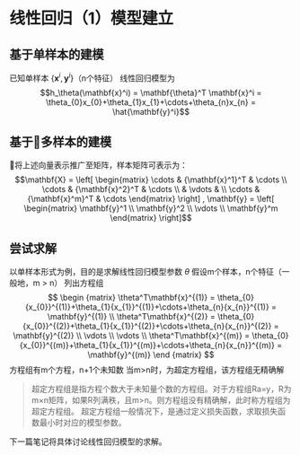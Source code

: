 # 线性回归（1）模型建立

## 基于单样本的建模

已知单样本 $\{\mathbf{x}^i, \mathbf{y}^i\}$（n个特征）
线性回归模型为 $$h_\theta(\mathbf{x}^i) = \mathbf{\theta}^T \mathbf{x}^i = \theta_{0}x_{0}+\theta_{1}x_{1}+\cdots+\theta_{n}x_{n} = \hat{\mathbf{y}^i}$$

## 基于多样本的建模

将上述向量表示推广至矩阵，样本矩阵可表示为：
$$\mathbf{X} = \left[
    \begin{matrix}
      \cdots & {\mathbf{x}^1}^T & \cdots \\  
      \cdots & {\mathbf{x}^2}^T & \cdots \\ 
       & \vdots &                        \\
      \cdots & {\mathbf{x}^m}^T & \cdots
    \end{matrix}
  \right] , 
  \mathbf{y} = \left[
    \begin{matrix}
      \mathbf{y}^1 \\
      \mathbf{y}^2 \\
      \vdots       \\
      \mathbf{y}^m
    \end{matrix}  
  \right]$$

## 尝试求解
以单样本形式为例，目的是求解线性回归模型参数 $\theta$
假设m个样本，n个特征（一般地，m > n）
列出方程组
$$
  \begin {matrix}
    \theta^T\mathbf{x}^{(1)} = \theta_{0}{x_{0}}^{(1)}+\theta_{1}{x_{1}}^{(1)}+\cdots+\theta_{n}{x_{n}}^{(1)} = \mathbf{y}^{(1)} \\
    \theta^T\mathbf{x}^{(2)} = \theta_{0}{x_{0}}^{(2)}+\theta_{1}{x_{1}}^{(2)}+\cdots+\theta_{n}{x_{n}}^{(2)} = \mathbf{y}^{(2)} \\
    \vdots   \\
    \vdots   \\
    \theta^T\mathbf{x}^{(m)} = \theta_{0}{x_{0}}^{(m)}+\theta_{1}{x_{1}}^{(m)}+\cdots+\theta_{n}{x_{n}}^{(m)} = \mathbf{y}^{(m)}
  \end {matrix}
$$
方程组有m个方程，n+1个未知数
当m>n时，为超定方程组，该方程组无精确解
> 超定方程组是指方程个数大于未知量个数的方程组。对于方程组Ra=y，R为m×n矩阵，如果R列满秩，且m>n。则方程组没有精确解，此时称方程组为超定方程组。
超定方程组一般情况下，是通过定义损失函数，求取损失函数最小时对应的模型参数。

下一篇笔记将具体讨论线性回归模型的求解。